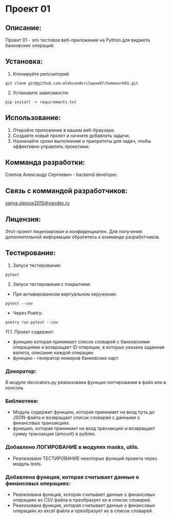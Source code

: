 # Проект 01

## Описание:

Проект 01 - это тестовое веб-приложение на Python для виджета банковских операций.

## Установка:

1. Клонируйте репозиторий:
```
git clone git@github.com:aleksanderslepow97/homework01.git
```
2. Установите зависимости:
```
pip install -r requirements.txt
```
## Использование:

1. Откройте приложение в вашем веб-браузере.
2. Создайте новый проект и начните добавлять задачи.
3. Назначайте сроки выполнения и приоритеты для задач, чтобы эффективно управлять проектами.

## Комманда разработки:

Слепов Александр Сергеевич - backend developer.

## Связь с коммандой разработчиков:

sanya.slepow2015@yandex.ru

## Лицензия:

Этот проект лицензирован и конфиденциален. Для получения дополнительной информации обратитесь к комманде разработчиков.

## Тестирование:

1. Запуск тестирования:
```
pytest
```
2. Запуск тестирования с покрытием:
- При активированном виртуальном окружении:
```
pytest --cov
```
- Через Poetry:
```
poetry run pytest --cov
```
11.1. Проект содержит:
- функцию которая принимает список словарей с банковскими операциями и возвращает ID операции, в которых указана заданная валюта, описание каждой операции.
- функцию - генератор номеров банковских карт.

### Декоратор:
В модуле decorators.py реализована функция логгирования в файл или в консоль

### Библиотеки:
- Модуль содержит функцию, которая принимает на вход путь до JSON-файла и возвращает список словарей с данными о финансовых транзакциях.
- функцию, которая принимает на вход транзакцию и возвращает сумму транзакции (amount) в рублях.

### Добавлено ЛОГИРОВАНИЕ в модулях masks, utils.
- Реализовано ТЕСТИРОВАНИЕ некоторых функций проекта через модуль tests.

### Добавлена функция, которая cчитывает данные о финансовых операциях:
- Реализована функция, которая cчитывает данные о финансовых операциях из CSV файла и преобразует их в список словарей.
- Реализована функция, которая cчитывает данные о финансовых операциях из excel файла и преобразует их в список словарей.